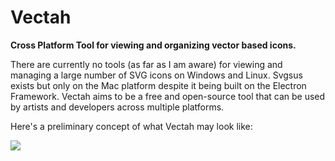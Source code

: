 # Vectah
**Cross Platform Tool for viewing and organizing vector based icons.**

There are currently no tools (as far as I am aware) for viewing and managing a large number of SVG icons on Windows and Linux. Svgsus exists but only on the Mac platform despite it being built on the Electron Framework. Vectah aims to be a free and open-source tool that can be used by artists and developers across multiple platforms.

Here's a preliminary concept of what Vectah may look like:


![](https://i.imgur.com/mmDOYAh.jpg)
